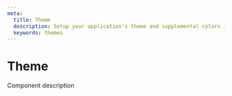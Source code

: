 ```yaml
---
meta:
  title: Theme
  description: Setup your application's theme and supplemental colors in a flash.
  keywords: themes
---
```


# Theme
Component description

<entry-ad />

<backmatter />
